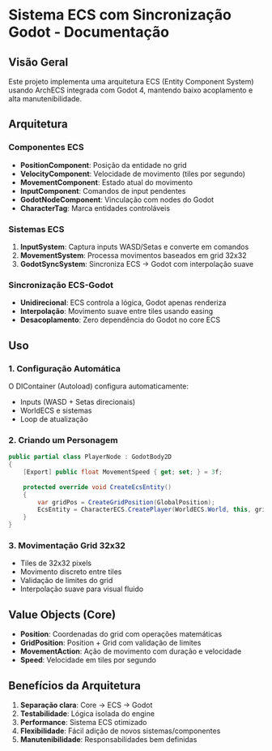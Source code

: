 # Sistema ECS com Sincronização Godot - Documentação

## Visão Geral
Este projeto implementa uma arquitetura ECS (Entity Component System) usando ArchECS integrada com Godot 4, mantendo baixo acoplamento e alta manutenibilidade.

## Arquitetura

### Componentes ECS
- **PositionComponent**: Posição da entidade no grid
- **VelocityComponent**: Velocidade de movimento (tiles por segundo)
- **MovementComponent**: Estado atual do movimento
- **InputComponent**: Comandos de input pendentes
- **GodotNodeComponent**: Vinculação com nodes do Godot
- **CharacterTag**: Marca entidades controláveis

### Sistemas ECS
1. **InputSystem**: Captura inputs WASD/Setas e converte em comandos
2. **MovementSystem**: Processa movimentos baseados em grid 32x32
3. **GodotSyncSystem**: Sincroniza ECS → Godot com interpolação suave

### Sincronização ECS-Godot
- **Unidirecional**: ECS controla a lógica, Godot apenas renderiza
- **Interpolação**: Movimento suave entre tiles usando easing
- **Desacoplamento**: Zero dependência do Godot no core ECS

## Uso

### 1. Configuração Automática
O DIContainer (Autoload) configura automaticamente:
- Inputs (WASD + Setas direcionais)
- WorldECS e sistemas
- Loop de atualização

### 2. Criando um Personagem
```csharp
public partial class PlayerNode : GodotBody2D
{
    [Export] public float MovementSpeed { get; set; } = 3f;
    
    protected override void CreateEcsEntity()
    {
        var gridPos = CreateGridPosition(GlobalPosition);
        EcsEntity = CharacterECS.CreatePlayer(WorldECS.World, this, gridPos, MovementSpeed);
    }
}
```

### 3. Movimentação Grid 32x32
- Tiles de 32x32 pixels
- Movimento discreto entre tiles
- Validação de limites do grid
- Interpolação suave para visual fluido

## Value Objects (Core)
- **Position**: Coordenadas do grid com operações matemáticas
- **GridPosition**: Position + Grid com validação de limites
- **MovementAction**: Ação de movimento com duração e velocidade
- **Speed**: Velocidade em tiles por segundo

## Benefícios da Arquitetura
1. **Separação clara**: Core → ECS → Godot
2. **Testabilidade**: Lógica isolada do engine
3. **Performance**: Sistema ECS otimizado
4. **Flexibilidade**: Fácil adição de novos sistemas/componentes
5. **Manutenibilidade**: Responsabilidades bem definidas
